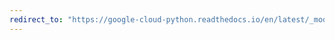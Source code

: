 ```yaml
---
redirect_to: "https://google-cloud-python.readthedocs.io/en/latest/_modules/google/cloud/spanner_v1/instance.html"
---
```

